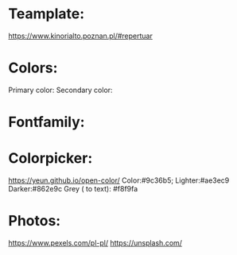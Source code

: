# Teamplate:

https://www.kinorialto.poznan.pl/#repertuar

# Colors:

Primary color:
Secondary color:

# Fontfamily:

# Colorpicker:

https://yeun.github.io/open-color/
Color:#9c36b5;
Lighter:#ae3ec9
Darker:#862e9c
Grey ( to text): #f8f9fa

# Photos:

https://www.pexels.com/pl-pl/
https://unsplash.com/
